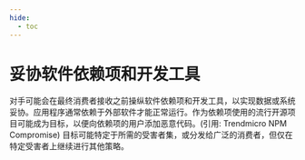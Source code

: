 ```yaml
---
hide:
  - toc
---
```


# 妥协软件依赖项和开发工具

对手可能会在最终消费者接收之前操纵软件依赖项和开发工具，以实现数据或系统妥协。应用程序通常依赖于外部软件才能正常运行。作为依赖项使用的流行开源项目可能成为目标，以便向依赖项的用户添加恶意代码。(引用: Trendmicro NPM Compromise)  目标可能特定于所需的受害者集，或分发给广泛的消费者，但仅在特定受害者上继续进行其他策略。
